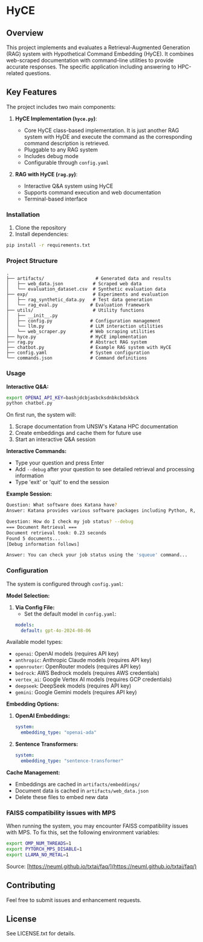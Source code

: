 # HyCE

## Overview
This project implements and evaluates a Retrieval-Augmented Generation (RAG) system with Hypothetical Command Embedding (HyCE). It combines web-scraped documentation with command-line utilities to provide accurate responses. The specific application including answering to HPC-related questions.

## Key Features
The project includes two main components:

1. **HyCE Implementation (`hyce.py`)**:
   - Core HyCE class-based implementation. It is just another RAG system with HyDE and execute the command as the corresponding command description is retrieved.
   - Pluggable to any RAG system
   - Includes debug mode
   - Configurable through `config.yaml`

2. **RAG with HyCE (`rag.py`)**:
   - Interactive Q&A system using HyCE
   - Supports command execution and web documentation
   - Terminal-based interface

### Installation
1. Clone the repository
2. Install dependencies:
```bash
pip install -r requirements.txt
```

### Project Structure
```
.
├── artifacts/                   # Generated data and results
│   ├── web_data.json           # Scraped web data
│   └── evaluation_dataset.csv  # Synthetic evaluation data
├── exp/                        # Experiments and evaluation
│   ├── rag_synthetic_data.py   # Test data generation
│   └── rag_eval.py            # Evaluation framework
├── utils/                      # Utility functions
│   ├── __init__.py
│   ├── config.py              # Configuration management
│   └── llm.py                 # LLM interaction utilities
│   └── web_scraper.py         # Web scraping utilities  
├── hyce.py                    # HyCE implementation
├── rag.py                     # Abstract RAG system 
├── chatbot.py                 # Example RAG system with HyCE 
├── config.yaml                # System configuration
└── commands.json              # Command definitions
```

### Usage

**Interactive Q&A:**
```bash
export OPENAI_API_KEY=bashjdcbjasbcksdnbkcbdskbck
python chatbot.py
```

On first run, the system will:
1. Scrape documentation from UNSW's Katana HPC documentation
2. Create embeddings and cache them for future use
3. Start an interactive Q&A session

**Interactive Commands:**
- Type your question and press Enter
- Add `--debug` after your question to see detailed retrieval and processing information
- Type 'exit' or 'quit' to end the session

**Example Session:**
```bash
Question: What software does Katana have?
Answer: Katana provides various software packages including Python, R, and bioscience tools...

Question: How do I check my job status? --debug
=== Document Retrieval ===
Document retrieval took: 0.23 seconds
Found 5 documents...
[Debug information follows]

Answer: You can check your job status using the 'squeue' command...
```

### Configuration

The system is configured through `config.yaml`:

**Model Selection:**

1. **Via Config File:**
   - Set the default model in `config.yaml`:
   ```yaml
   models:
     default: gpt-4o-2024-08-06
   ```
  
Available model types:
- `openai`: OpenAI models (requires API key)
- `anthropic`: Anthropic Claude models (requires API key)
- `openrouter`: OpenRouter models (requires API key)
- `bedrock`: AWS Bedrock models (requires AWS credentials)
- `vertex_ai`: Google Vertex AI models (requires GCP credentials)
- `deepseek`: DeepSeek models (requires API key)
- `gemini`: Google Gemini models (requires API key)

**Embedding Options:**

1. **OpenAI Embeddings:**
   ```yaml
   system:
     embedding_type: "openai-ada"
   ```

2. **Sentence Transformers:**
   ```yaml
   system:
     embedding_type: "sentence-transformer"
   ```

**Cache Management:**
- Embeddings are cached in `artifacts/embeddings/`
- Document data is cached in `artifacts/web_data.json`
- Delete these files to embed new data


### FAISS compatibility issues with MPS

When running the system, you may encounter FAISS compatibility issues with MPS. To fix this, set the following environment variables:

```bash
export OMP_NUM_THREADS=1
export PYTORCH_MPS_DISABLE=1
export LLAMA_NO_METAL=1
```

Source: [https://neuml.github.io/txtai/faq/](https://neuml.github.io/txtai/faq/)

## Contributing
Feel free to submit issues and enhancement requests.

## License
See LICENSE.txt for details.


